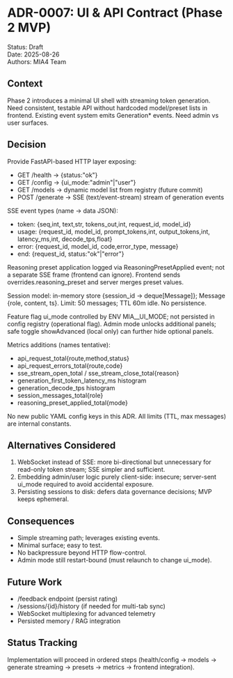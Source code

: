 # ADR-0007: UI & API Contract (Phase 2 MVP)

Status: Draft  
Date: 2025-08-26  
Authors: MIA4 Team

## Context

Phase 2 introduces a minimal UI shell with streaming token generation. Need consistent, testable API without hardcoded model/preset lists in frontend. Existing event system emits Generation* events. Need admin vs user surfaces.

## Decision

Provide FastAPI-based HTTP layer exposing:

- GET /health -> {status:"ok"}
- GET /config -> {ui_mode:"admin"|"user"}
- GET /models -> dynamic model list from registry (future commit)
- POST /generate -> SSE (text/event-stream) stream of generation events

SSE event types (name -> data JSON):

- token: {seq,int, text,str, tokens_out,int, request_id, model_id}
- usage: {request_id, model_id, prompt_tokens,int, output_tokens,int, latency_ms,int, decode_tps,float}
- error: {request_id, model_id, code,error_type, message}
- end: {request_id, status:"ok"|"error"}

Reasoning preset application logged via ReasoningPresetApplied event; not a separate SSE frame (frontend can ignore). Frontend sends overrides.reasoning_preset and server merges preset values.

Session model: in-memory store {session_id -> deque[Message]}; Message {role, content, ts}. Limit: 50 messages; TTL 60m idle. No persistence.

Feature flag ui_mode controlled by ENV MIA__UI_MODE; not persisted in config registry (operational flag). Admin mode unlocks additional panels; safe toggle showAdvanced (local only) can further hide optional panels.

Metrics additions (names tentative):

- api_request_total{route,method,status}
- api_request_errors_total{route,code}
- sse_stream_open_total / sse_stream_close_total{reason}
- generation_first_token_latency_ms histogram
- generation_decode_tps histogram
- session_messages_total{role}
- reasoning_preset_applied_total{mode}

No new public YAML config keys in this ADR. All limits (TTL, max messages) are internal constants.

## Alternatives Considered

1. WebSocket instead of SSE: more bi-directional but unnecessary for read-only token stream; SSE simpler and sufficient.
2. Embedding admin/user logic purely client-side: insecure; server-sent ui_mode required to avoid accidental exposure.
3. Persisting sessions to disk: defers data governance decisions; MVP keeps ephemeral.

## Consequences

- Simple streaming path; leverages existing events.
- Minimal surface; easy to test.
- No backpressure beyond HTTP flow-control.
- Admin mode still restart-bound (must relaunch to change ui_mode).

## Future Work

- /feedback endpoint (persist rating)
- /sessions/{id}/history (if needed for multi-tab sync)
- WebSocket multiplexing for advanced telemetry
- Persisted memory / RAG integration

## Status Tracking

Implementation will proceed in ordered steps (health/config -> models -> generate streaming -> presets -> metrics -> frontend integration).
